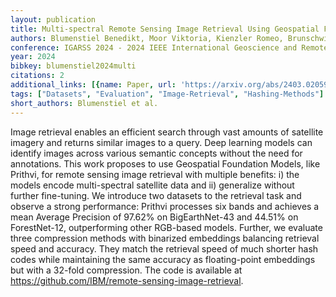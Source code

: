 ```yaml
---
layout: publication
title: Multi-spectral Remote Sensing Image Retrieval Using Geospatial Foundation Models
authors: Blumenstiel Benedikt, Moor Viktoria, Kienzler Romeo, Brunschwiler Thomas
conference: IGARSS 2024 - 2024 IEEE International Geoscience and Remote Sensing Symposium
year: 2024
bibkey: blumenstiel2024multi
citations: 2
additional_links: [{name: Paper, url: 'https://arxiv.org/abs/2403.02059'}]
tags: ["Datasets", "Evaluation", "Image-Retrieval", "Hashing-Methods"]
short_authors: Blumenstiel et al.
---
```

Image retrieval enables an efficient search through vast amounts of satellite
imagery and returns similar images to a query. Deep learning models can
identify images across various semantic concepts without the need for
annotations. This work proposes to use Geospatial Foundation Models, like
Prithvi, for remote sensing image retrieval with multiple benefits: i) the
models encode multi-spectral satellite data and ii) generalize without further
fine-tuning. We introduce two datasets to the retrieval task and observe a
strong performance: Prithvi processes six bands and achieves a mean Average
Precision of 97.62% on BigEarthNet-43 and 44.51% on ForestNet-12, outperforming
other RGB-based models. Further, we evaluate three compression methods with
binarized embeddings balancing retrieval speed and accuracy. They match the
retrieval speed of much shorter hash codes while maintaining the same accuracy
as floating-point embeddings but with a 32-fold compression. The code is
available at https://github.com/IBM/remote-sensing-image-retrieval.
